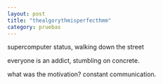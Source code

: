 ```yaml
---
layout: post
title: "thealgorythmisperfecthmm"
category: pruebas
---
```

supercomputer status, walking down the street

everyone is an addict, stumbling on concrete.


what was the motivation? constant communication.